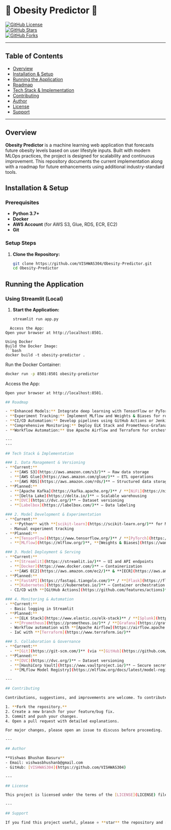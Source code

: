 # 🏥 Obesity Predictor 🍏

[![GitHub License](https://img.shields.io/github/license/VISHWAS304/Obesity-Predictor)](LICENSE)  
[![GitHub Stars](https://img.shields.io/github/stars/vishwas304/Obesity-Predictor)](https://github.com/VISHWAS304/Obesity-Predictor/stargazers)  
[![GitHub Forks](https://img.shields.io/github/forks/vishwas304/Obesity-Predictor)](https://github.com/VISHWAS304/Obesity-Predictor/network/members)

---

## Table of Contents

- [Overview](#overview)
- [Installation & Setup](#installation--setup)
- [Running the Application](#running-the-application)
- [Roadmap](#roadmap)
- [Tech Stack & Implementation](#tech-stack--implementation)
- [Contributing](#contributing)
- [Author](#author)
- [License](#license)
- [Support](#support)

---

## Overview

**Obesity Predictor** is a machine learning web application that forecasts future obesity levels based on user lifestyle inputs. Built with modern MLOps practices, the project is designed for scalability and continuous improvement. This repository documents the current implementation along with a roadmap for future enhancements using additional industry-standard tools.


## Installation & Setup

### Prerequisites
- **Python 3.7+**
- **Docker**
- **AWS Account** (for AWS S3, Glue, RDS, ECR, EC2)
- **Git**

### Setup Steps

1. **Clone the Repository:**
   ```bash
   git clone https://github.com/VISHWAS304/Obesity-Predictor.git
   cd Obesity-Predictor


## Running the Application

### Using Streamlit (Local)

1. **Start the Application:**
   ```bash
   streamlit run app.py
```
  Access the App:
Open your browser at http://localhost:8501.

Using Docker
Build the Docker Image:
```bash
docker build -t obesity-predictor .
```
Run the Docker Container:
```bash
docker run -p 8501:8501 obesity-predictor
```
Access the App:
```bash
Open your browser at http://localhost:8501.
```

```bash
## Roadmap

- **Enhanced Models:** Integrate deep learning with TensorFlow or PyTorch.
- **Experiment Tracking:** Implement MLflow and Weights & Biases for robust tracking.
- **CI/CD Automation:** Develop pipelines using GitHub Actions or Jenkins.
- **Comprehensive Monitoring:** Deploy ELK Stack and Prometheus-Grafana for real-time insights.
- **Workflow Automation:** Use Apache Airflow and Terraform for orchestration and Infrastructure as Code (IaC).

---
---

## Tech Stack & Implementation

### 1. Data Management & Versioning
- **Current:**
  - **[AWS S3](https://aws.amazon.com/s3/)** – Raw data storage  
  - **[AWS Glue](https://aws.amazon.com/glue/)** – ETL operations  
  - **[AWS RDS](https://aws.amazon.com/rds/)** – Structured data storage
- **Planned:**
  - **[Apache Kafka](https://kafka.apache.org/)** / **[NiFi](https://nifi.apache.org/)** – Real-time streaming  
  - **[Delta Lake](https://delta.io/)** – Scalable warehousing  
  - **[DVC](https://dvc.org/)** – Dataset versioning  
  - **[Labelbox](https://labelbox.com/)** – Data labeling

### 2. Model Development & Experimentation
- **Current:**
  - **Python** with **[scikit-learn](https://scikit-learn.org/)** for ML models  
  - Manual experiment tracking
- **Planned:**
  - **[TensorFlow](https://www.tensorflow.org/)** / **[PyTorch](https://pytorch.org/)** – Deep learning integration  
  - **[MLflow](https://mlflow.org/)**, **[Weights & Biases](https://wandb.ai/)** – Advanced experiment tracking

### 3. Model Deployment & Serving
- **Current:**
  - **[Streamlit](https://streamlit.io/)** – UI and API endpoints  
  - **[Docker](https://www.docker.com/)** – Containerization  
  - **[AWS EC2](https://aws.amazon.com/ec2/)** & **[ECR](https://aws.amazon.com/ecr/)** – Cloud hosting
- **Planned:**
  - **[FastAPI](https://fastapi.tiangolo.com/)** / **[Flask](https://flask.palletsprojects.com/)** – Production-grade APIs  
  - **[Kubernetes](https://kubernetes.io/)** – Container orchestration  
  - CI/CD with **[GitHub Actions](https://github.com/features/actions)** / **[Jenkins](https://www.jenkins.io/)**

### 4. Monitoring & Automation
- **Current:**
  - Basic logging in Streamlit
- **Planned:**
  - **[ELK Stack](https://www.elastic.co/elk-stack)** / **[Splunk](https://www.splunk.com/)** – Logging & analytics  
  - **[Prometheus](https://prometheus.io/)** / **[Grafana](https://grafana.com/)** – Monitoring  
  - Workflow automation with **[Apache Airflow](https://airflow.apache.org/)**  
  - IaC with **[Terraform](https://www.terraform.io/)**

### 5. Collaboration & Governance
- **Current:**
  - **[Git](https://git-scm.com/)** (via **[GitHub](https://github.com/)**) for code versioning
- **Planned:**
  - **[DVC](https://dvc.org/)** – Dataset versioning  
  - **[HashiCorp Vault](https://www.vaultproject.io/)** – Secure secret management  
  - **[MLflow Model Registry](https://mlflow.org/docs/latest/model-registry.html)** – Model governance

---

## Contributing

Contributions, suggestions, and improvements are welcome. To contribute:

1. **Fork the repository.**
2. Create a new branch for your feature/bug fix.
3. Commit and push your changes.
4. Open a pull request with detailed explanations.

For major changes, please open an issue to discuss before proceeding.

---

## Author

**Vishwas Bhushan Basuru**  
- Email: vishwasbhushanb@gmail.com  
- GitHub: [VISHWAS304](https://github.com/VISHWAS304)

---

## License

This project is licensed under the terms of the [LICENSE](LICENSE) file.

---

## Support

If you find this project useful, please ⭐️ **star** the repository and share it with others!
